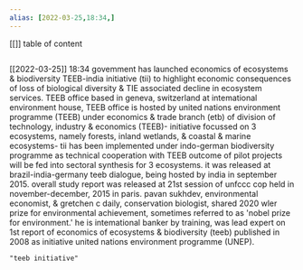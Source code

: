 ```yaml
---
alias: [2022-03-25,18:34,]
---
```

[[]]
table of content
```toc
```

[[2022-03-25]] 18:34
govemment has launched economics of ecosystems & biodiversity TEEB-india initiative (tii) to highlight economic consequences of loss of biological diversity & TIE associated decline in ecosystem services. 
TEEB office based in geneva, switzerland at intemational environment house, TEEB office is hosted by united nations environment programme (TEEB) under economics & trade branch (etb) of division of technology,
industry & economics (TEEB)-
initiative focussed on 3 ecosystems, namely forests, inland wetlands, & coastal & marine ecosystems-
tii has been implemented under indo-german biodiversity programme as technical cooperation with TEEB
outcome of pilot projects will be fed into sectoral synthesis for 3 ecosystems.
it was released at brazil-india-germany teeb dialogue, being hosted by india in september 2015.
overall study report was released at 21st session of unfccc cop held in november-december, 2015 in paris.
pavan sukhdev, environmental economist, & gretchen c daily, conservation biologist, shared 2020 wler prize for environmental achievement, sometimes referred to as 'nobel prize for environment.' he is intemational banker by training, was lead expert on 1st report of economics of ecosystems & biodiversity (teeb) published in 2008 as initiative united nations environment programme (UNEP).
```query
"teeb initiative"
```